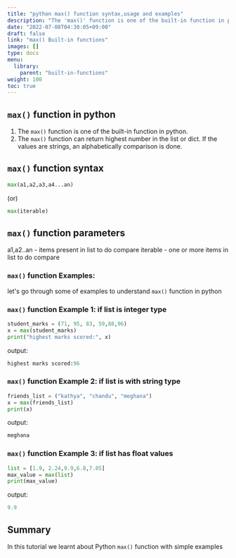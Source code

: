 ```yaml
---
title: "python max() function syntax,usage and examples"
description: "The 'max()' function is one of the built-in function in python"
date: "2022-07-08T04:30:05+09:00"
draft: false
link: "max() Built-in functions"
images: []
type: docs
menu:
  library:
    parent: "built-in-functions"
weight: 100
toc: true
---
```


## `max()` function in python

1. The `max()` function is one of the built-in function in python. 
2. The `max()` function can return highest number in the list or dict.
If the values are strings, an alphabetically comparison is done.


## `max()` function syntax

```python
max(a1,a2,a3,a4...an)
```
(or)
```python
max(iterable)            
```
##  `max()` function parameters

a1,a2..an - items present in list to do compare
iterable - one or more items in list to do compare

### `max()` function Examples:

let's go through some of examples to understand `max()` function in python

### `max()` function Example 1:  if list is integer type

```python
student_marks = (71, 95, 83, 59,88,96)
x = max(student_marks) 
print("highest marks scored:", x)
```
output:

```python
highest marks scored:96
```
### `max()` function Example 2: if list is with string type

```python
friends_list = ("kathya", "chandu", "meghana")
x = max(friends_list) 
print(x)
```
output:

```python
meghana
```
### `max()` function Example 3: if list has float values

```python
list = [1.9, 2.24,9.9,6.8,7.05]
max_value = max(list)
print(max_value)
```
output:

```python
9.9
```
## Summary
In this tutorial we learnt about Python `max()` function with simple examples
